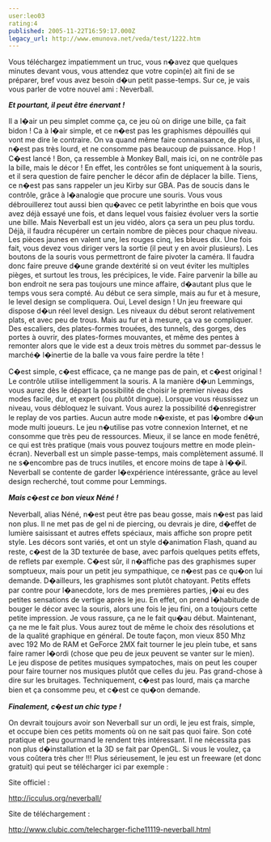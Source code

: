 ```yaml
---
user:leo03
rating:4
published: 2005-11-22T16:59:17.000Z
legacy_url: http://www.emunova.net/veda/test/1222.htm
---
```

Vous téléchargez impatiemment un truc, vous n�avez que quelques minutes devant vous, vous attendez que votre copin(e) ait fini de se préparer, bref vous avez besoin d�un petit passe-temps. Sur ce, je vais vous parler de votre nouvel ami : Neverball.  

  

_**Et pourtant, il peut être énervant !**_  

  

Il a l�air un peu simplet comme ça, ce jeu où on dirige une bille, ça fait bidon ! Ca à l�air simple, et ce n�est pas les graphismes dépouillés qui vont me dire le contraire. On va quand même faire connaissance, de plus, il n�est pas très lourd, et ne consomme pas beaucoup de puissance. Hop ! C�est lancé ! Bon, ça ressemble à Monkey Ball, mais ici, on ne contrôle pas la bille, mais le décor ! En effet, les contrôles se font uniquement à la souris, et il sera question de faire pencher le décor afin de déplacer la bille. Tiens, ce n�est pas sans rappeler un jeu Kirby sur GBA. Pas de soucis dans le contrôle, grâce à l�analogie que procure une souris. Vous vous débrouillerez tout aussi bien qu�avec ce petit labyrinthe en bois que vous avez déjà essayé une fois, et dans lequel vous faisiez évoluer vers la sortie une bille. Mais Neverball est un jeu vidéo, alors ça sera un peu plus tordu. Déjà, il faudra récupérer un certain nombre de pièces pour chaque niveau. Les pièces jaunes en valent une, les rouges cinq, les bleues dix. Une fois fait, vous devez vous diriger vers la sortie (il peut y en avoir plusieurs). Les boutons de la souris vous permettront de faire pivoter la caméra. Il faudra donc faire preuve d�une grande dextérité si on veut éviter les multiples pièges, et surtout les trous, les précipices, le vide. Faire parvenir la bille au bon endroit ne sera pas toujours une mince affaire, d�autant plus que le temps vous sera compté. Au début ce sera simple, mais au fur et à mesure, le level design se compliquera. Oui, Level design ! Un jeu freeware qui dispose d�un réel level design. Les niveaux du début seront relativement plats, et avec peu de trous. Mais au fur et à mesure, ça va se compliquer. Des escaliers, des plates-formes trouées, des tunnels, des gorges, des portes à ouvrir, des plates-formes mouvantes, et même des pentes à remonter alors que le vide est a deux trois mètres du sommet par-dessus le marché� l�inertie de la balle va vous faire perdre la tête !  

  

C�est simple, c�est efficace, ça ne mange pas de pain, et c�est original ! Le contrôle utilise intelligemment la souris. A la manière d�un Lemmings, vous aurez dès le départ la possibilité de choisir le premier niveau des modes facile, dur, et expert (ou plutôt dingue). Lorsque vous réussissez un niveau, vous débloquez le suivant. Vous aurez la possibilité d�enregistrer le replay de vos parties. Aucun autre mode n�existe, et pas l�ombre d�un mode multi joueurs. Le jeu n�utilise pas votre connexion Internet, et ne consomme que très peu de ressources. Mieux, il se lance en mode fenêtré, ce qui est très pratique (mais vous pouvez toujours mettre en mode plein-écran). Neverball est un simple passe-temps, mais complètement assumé. Il ne s�encombre pas de trucs inutiles, et encore moins de tape à l��il. Neverball se contente de garder l�expérience intéressante, grâce au level design recherché, tout comme pour Lemmings.  

  

**_Mais c�est ce bon vieux Néné !_**  

  

Neverball, alias Néné, n�est peut être pas beau gosse, mais n�est pas laid non plus. Il ne met pas de gel ni de piercing, ou devrais je dire, d�effet de lumière saisissant et autres effets spéciaux, mais affiche son propre petit style. Les décors sont variés, et ont un style d�animation Flash, quand au reste, c�est de la 3D texturée de base, avec parfois quelques petits effets, de reflets par exemple. C�est sûr, il n�affiche pas des graphismes super somptueux, mais pour un petit jeu sympathique, ce n�est pas ce qu�on lui demande. D�ailleurs, les graphismes sont plutôt chatoyant. Petits effets par contre pour l�anecdote, lors de mes premières parties, j�ai eu des petites sensations de vertige après le jeu. En effet, on prend l�habitude de bouger le décor avec la souris, alors une fois le jeu fini, on a toujours cette petite impression. Je vous rassure, ça ne le fait qu�au début. Maintenant, ça ne me le fait plus. Vous aurez tout de même le choix des résolutions et de la qualité graphique en général. De toute façon, mon vieux 850 Mhz avec 192 Mo de RAM et GeForce 2MX fait tourner le jeu plein tube, et sans faire ramer l�ordi (chose que peu de jeux peuvent se vanter sur le mien). Le jeu dispose de petites musiques sympatoches, mais on peut les couper pour faire tourner nos musiques plutôt que celles du jeu. Pas grand-chose à dire sur les bruitages. Techniquement, c�est pas lourd, mais ça marche bien et ça consomme peu, et c�est ce qu�on demande.  

  

_**Finalement, c�est un chic type !**_  

  

On devrait toujours avoir son Neverball sur un ordi, le jeu est frais, simple, et occupe bien ces petits moments où on ne sait pas quoi faire. Son coté pratique et peu gourmand le rendent très intéressant. Il ne nécessita pas non plus d�installation et la 3D se fait par OpenGL. Si vous le voulez, ça vous coûtera très cher !!! Plus sérieusement, le jeu est un freeware (et donc gratuit) qui peut se télécharger ici par exemple :  

  

Site officiel :  

http://icculus.org/neverball/  

  

Site de téléchargement :  

http://www.clubic.com/telecharger-fiche11119-neverball.html